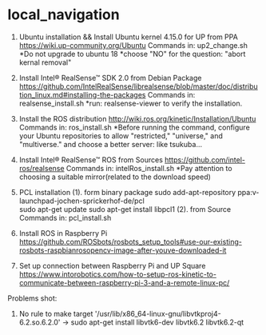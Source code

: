 # local_navigation

1. Ubuntu installation && Install Ubuntu kernel 4.15.0 for UP from PPA
https://wiki.up-community.org/Ubuntu
Commands in: up2_change.sh
*Do not upgrade to ubuntu 18
*choose "NO" for the question: "abort kernal removal"

2. Install Intel® RealSense™ SDK 2.0 from Debian Package
https://github.com/IntelRealSense/librealsense/blob/master/doc/distribution_linux.md#installing-the-packages
Commands in: realsense_install.sh
*run: realsense-viewer to verify the installation.

3.  Install the ROS distribution
http://wiki.ros.org/kinetic/Installation/Ubuntu
Commands in: ros_install.sh
*Before running the command, configure your Ubuntu repositories to allow "restricted," "universe," and "multiverse." and choose a better server: like tsukuba…

4.  Install Intel® RealSense™ ROS from Sources
https://github.com/intel-ros/realsense
Commands in: intelRos_install.sh
*Pay attention to choosing a suitable mirror(related to the download speed)

5. PCL installation
(1). form binary package
  sudo add-apt-repository ppa:v-launchpad-jochen-sprickerhof-de/pcl  
  sudo apt-get update
  sudo apt-get install libpcl1
(2). from Source
  Commands in: pcl_install.sh

6. Install ROS in Raspberry Pi
https://github.com/ROSbots/rosbots_setup_tools#use-our-existing-rosbots-raspbianrosopencv-image-after-youve-downloaded-it

7. Set up connection between Raspberry Pi and UP Square
https://www.intorobotics.com/how-to-setup-ros-kinetic-to-communicate-between-raspberry-pi-3-and-a-remote-linux-pc/


Problems shot:
1. No rule to make target '/usr/lib/x86_64-linux-gnu/libvtkproj4-6.2.so.6.2.0'
-> sudo apt-get install libvtk6-dev libvtk6.2 libvtk6.2-qt

